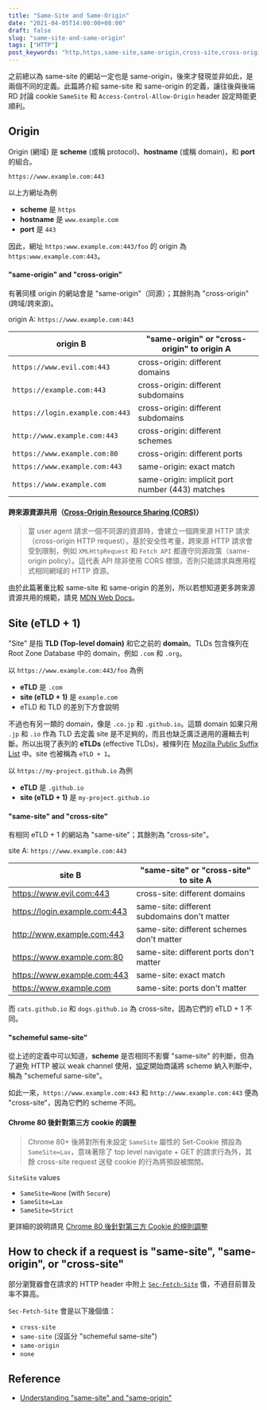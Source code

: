 ```yaml
---
title: "Same-Site and Same-Origin"
date: "2021-04-05T14:00:00+08:00"
draft: false
slug: "same-site-and-same-origin"
tags: ["HTTP"]
post_keywords: "http,https,same-site,same-origin,cross-site,cross-origin,cors"
---
```


之前總以為 same-site 的網站一定也是 same-origin，後來才發現並非如此，是兩個不同的定義。此篇將介紹 same-site 和 same-origin 的定義，讓往後與後端 RD 討論 cookie `SameSite` 和 `Access-Control-Allow-Origin` header 設定時能更順利。

<!--more-->

## Origin

Origin (網域) 是 __scheme__ (或稱 protocol)、__hostname__ (或稱 domain)，和 __port__ 的組合。

```
https://www.example.com:443
```

以上方網址為例
- __scheme__ 是 `https`
- __hostname__ 是 `www.example.com`
- __port__ 是 `443`

因此，網址 `https:www.example.com:443/foo` 的 origin 為 `https:www.example.com:443`。

#### "same-origin" and "cross-origin"

有著同樣 origin 的網站會是 "same-origin"（同源）；其餘則為 "cross-origin" (跨域/跨來源)。

origin A: `https://www.example.com:443`

| origin B | "same-origin" or "cross-origin" to origin A |
| --- | --- |
| `https://www.evil.com:443` | cross-origin: different domains |
| `https://example.com:443` | cross-origin: different subdomains |
| `https://login.example.com:443` | cross-origin: different subdomains |
| `http://www.example.com:443` | cross-origin: different schemes |
| `https://www.example.com:80` | cross-origin: different ports |
| `https://www.example.com:443` | same-origin: exact match |
| `https://www.example.com` | same-origin: implicit port number (443) matches |

#### 跨來源資源共用（[Cross-Origin Resource Sharing (CORS)](https://developer.mozilla.org/zh-TW/docs/Web/HTTP/CORS)）

> 當 user agent 請求一個不同源的資源時，會建立一個跨來源 HTTP 請求（cross-origin HTTP request）。基於安全性考量，跨來源 HTTP 請求會受到限制，例如 `XMLHttpRequest` 和 `Fetch API` 都遵守同源政策（same-origin policy）。這代表 API 除非使用 CORS 標頭，否則只能請求與應用程式相同網域的 HTTP 資源。

由於此篇著重比較 same-site 和 same-origin 的差別，所以若想知道更多跨來源資源共用的規範，請見 [MDN Web Docs](https://developer.mozilla.org/zh-TW/docs/Web/HTTP/CORS)。

## Site (eTLD + 1)

"Site" 是指 __TLD (Top-level domain)__ 和它之前的 __domain__。TLDs 包含條列在 Root Zone Database 中的 domain，例如 `.com` 和 `.org`。

以 `https://www.example.com:443/foo` 為例
- __eTLD__ 是 `.com`
- __site (eTLD + 1)__ 是 `example.com`
- eTLD 和 TLD 的差別下方會說明

不過也有另一類的 domain，像是 `.co.jp` 和 `.github.io`。這類 domain 如果只用 `.jp` 和 `.io` 作為 TLD 去定義 site 是不足夠的，而且也缺乏廣泛適用的邏輯去判斷。所以出現了表列的 __eTLDs__ (effective TLDs)，被條列在 [Mozilla Public Suffix List](https://wiki.mozilla.org/Public_Suffix_List) 中。site 也被稱為 `eTLD + 1`。

以 `https://my-project.github.io` 為例
- __eTLD__ 是 `.github.io`
- __site (eTLD + 1)__ 是 `my-project.github.io`

#### "same-site" and "cross-site"

有相同 eTLD + 1 的網站為 "same-site"；其餘則為 "cross-site"。

site A: `https://www.example.com:443`

| site B | "same-site" or "cross-site" to site A |
| --- | --- |
| https://www.evil.com:443 | cross-site: different domains |
| https://login.example.com:443 | same-site: different subdomains don't matter |
| http://www.example.com:443 | same-site: different schemes don't matter |
| https://www.example.com:80 | same-site: different ports don't matter |
| https://www.example.com:443 | same-site: exact match |
| https://www.example.com | same-site: ports don't matter |

而 `cats.github.io` 和 `dogs.github.io` 為 cross-site，因為它們的 eTLD + 1 不同。

#### "schemeful same-site"

從上述的定義中可以知道，__scheme__ 是否相同不影響 "same-site" 的判斷，但為了避免 HTTP 被以 weak channel 使用，[協定](https://tools.ietf.org/html/draft-west-cookie-incrementalism-01#page-8)開始商議將 scheme 納入判斷中，稱為 "schemeful same-site"。

如此一來，`https://www.example.com:443` 和 `http://www.example.com:443` 便為 "cross-site"，因為它們的 scheme 不同。

#### Chrome 80 後針對第三方 cookie 的調整

> Chrome 80+ 後將對所有未設定 `SameSite` 屬性的 Set-Cookie 預設為 `SameSite=Lax`，意味著除了 top level navigate + GET 的請求行為外，其餘 cross-site request 送發 cookie 的行為將預設被關閉。

`SiteSite` values
- `SameSite=None` (with `Secure`)
- `SameSite=Lax`
- `SameSite=Strict`

更詳細的說明請見 [Chrome 80 後針對第三方 Cookie 的規則調整](https://ianhung0529.medium.com/chrome-80-%E5%BE%8C%E9%87%9D%E5%B0%8D%E7%AC%AC%E4%B8%89%E6%96%B9-cookie-%E7%9A%84%E8%A6%8F%E5%89%87%E8%AA%BF%E6%95%B4-default-samesite-lax-aaba0bc785a3)

## How to check if a request is "same-site", "same-origin", or "cross-site"

部分瀏覽器會在請求的 HTTP header 中附上 [`Sec-Fetch-Site`](https://developer.mozilla.org/en-US/docs/Web/HTTP/Headers/Sec-Fetch-Site) 值，不過目前普及率不算高。

`Sec-Fetch-Site` 會是以下幾個值：
- `cross-site`
- `same-site` (沒區分 "schemeful same-site")
- `same-origin`
- `none`

## Reference

- [Understanding "same-site" and "same-origin"](https://web.dev/same-site-same-origin/)
